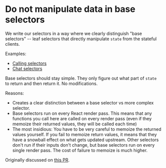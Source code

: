 # Do not manipulate data in base selectors

We write our selectors in a way where we clearly distinguish "base selectors" -- leaf selectors that directly manipulate `state` from the stateful clients.

Examples:
* [Calling selectors](../../packages/calling-component-bindings/src/baseSelectors.ts)
* [Chat selectors](../../packages/chat-component-bindings/src/baseSelectors.ts)

Base selectors should stay simple. They only figure out what part of `state` to return and then return it.
No modifications.

Reasons:

* Creates a clear distinction between a base selector vs more complex selector.
* Base selectors run on every React render pass. This means that any functions you call here are called on every render pass (even if they memoize their returned values, they will be called each time)
* The most insidious: You have to be very careful to memoize the returned values yourself. If you fail to memoize return values, it means that they have a snowball effect on what gets updated upstream. Other selectors don't run if their inputs don't change, but base selectors run on every single render pass. The cost of failure to memoize is much higher.

Originally discussed on [this PR](https://github.com/Azure/communication-ui-library/pull/1929#discussion_r886133010).
